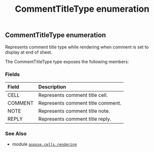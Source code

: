 ﻿---
title: CommentTitleType enumeration
second_title: Aspose.Cells for Python via .NET API References
description: 
type: docs
weight: 180
url: /aspose.cells.rendering/commenttitletype/
is_root: false
---

## CommentTitleType enumeration

Represents comment title type while rendering when comment is set to display at end of sheet.



The CommentTitleType type exposes the following members:

### Fields
| Field | Description |
| :- | :- |
| CELL | Represents comment title cell. |
| COMMENT | Represents comment title comment. |
| NOTE | Represents comment title note. |
| REPLY | Represents comment title reply. |



### See Also
* module [`aspose.cells.rendering`](..)

